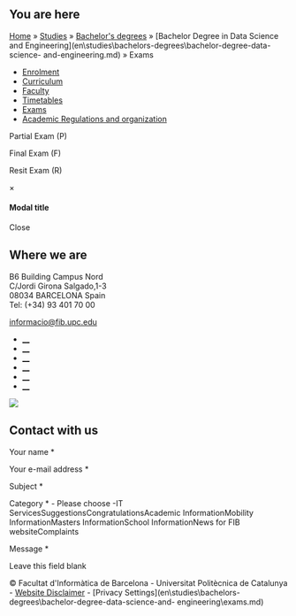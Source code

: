 ## You are here

[Home](en.md) » [Studies](en\\studies.md) » [Bachelor's
degrees](en\\studies\\bachelors-degrees.md) » [Bachelor Degree in Data Science
and Engineering](en\\studies\\bachelors-degrees\\bachelor-degree-data-science-
and-engineering.md) » Exams

  * [Enrolment](en\\studies\\bachelors-degrees\\bachelor-degree-data-science-and-engineering\\enrolment.md)
  * [Curriculum](en\\studies\\bachelors-degrees\\bachelor-degree-data-science-and-engineering\\curriculum.md)
  * [Faculty](en\\studies\\bachelors-degrees\\bachelor-degree-data-science-and-engineering\\faculty.md)
  * [Timetables](en\\studies\\bachelors-degrees\\bachelor-degree-data-science-and-engineering\\timetables.md)
  * [Exams](en\\studies\\bachelors-degrees\\bachelor-degree-data-science-and-engineering\\exams.md)
  * [Academic Regulations and organization](en\\studies\\bachelors-degrees\\bachelor-degree-data-science-and-engineering\\academic-regulations-and-organization.md)

Partial Exam (P)

Final Exam (F)

Resit Exam (R)

×

#### Modal title

Close

## Where we are

B6 Building Campus Nord  
C/Jordi Girona Salgado,1-3  
08034 BARCELONA Spain  
Tel: (+34) 93 401 70 00

[informacio@fib.upc.edu](informacio@fib.upc.edu.md)

  * [__](en\\noticies\\rss.rss.md)
  * [__](fib.upc.md)
  * [__](fib_upc.md)
  * [__](photos\\fib-upc\\albums.md)
  * [__](user\\mediafib.md)
  * [__](fib.upc.md)

[![](/sites/fib/files/images/banner-suport-fib.jpg)](index.md)

## Contact with us

Your name *

Your e-mail address *

Subject *

Category * \- Please choose -IT ServicesSuggestionsCongratulationsAcademic
InformationMobility InformationMasters InformationSchool InformationNews for
FIB websiteComplaints

Message *

Leave this field blank

© Facultat d'Informàtica de Barcelona - Universitat Politècnica de Catalunya -
[Website Disclaimer](en\\website-disclaimer.md) \- [Privacy
Settings](en\\studies\\bachelors-degrees\\bachelor-degree-data-science-and-
engineering\\exams.md)


